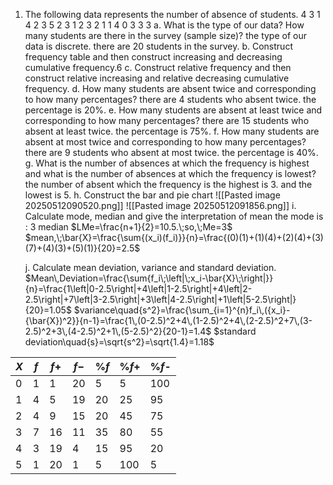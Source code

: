 1. The following data represents the number of absence of students.
	4 3 1 4 2 3 5 2 3 1 2 3 2 1 1 4 0 3 3 3
	 a. What is the type of our data? How many students are there in the survey (sample size)?
	   the type of our data is discrete. there are 20 students in the survey.
	 b. Construct frequency table and then construct increasing and decreasing cumulative                  frequency.6
	 c. Construct relative frequency and then construct relative increasing and relative decreasing         cumulative frequency.
	d. How many students are absent twice and corresponding to how many percentages?
		there are 4 students who absent twice. the percentage is 20%.
	e. How many students are absent at least twice and corresponding to how many percentages?
		there are 15 students who absent at least twice. the percentage is 75%.
	f. How many students are absent at most twice and corresponding to how many percentages?
		there are 9 students who absent at most twice. the percentage is 40%.
	g. What is the number of absences at which the frequency is highest and what is the number        of absences at which the frequency is lowest?
		the number of absent which the frequency is the highest is 3. and the lowest is 5. 
	h. Construct the bar and pie chart
		![[Pasted image 20250512090520.png]]
		![[Pasted image 20250512091856.png]]
	i. Calculate mode, median and give the interpretation of mean
		the mode is : 3
		median $LMe=\frac{n+1}{2}=10.5.\;so,\;Me=3$ 
		$mean,\;\bar{X}=\frac{\sum{(x_i)(f_i)}}{n}=\frac{(0)(1)+(1)(4)+(2)(4)+(3)(7)+(4)(3)+(5)(1)}{20}=2.5$
	
	j. Calculate mean deviation, variance and standard deviation.
		$Mean\,Deviation=\frac{\sum{f_i\;\left|\;x_i-\bar{X}\;\right|}}{n}=\frac{1\left|0-2.5\right|+4\left|1-2.5\right|+4\left|2-2.5\right|+7\left|3-2.5\right|+3\left|4-2.5\right|+1\left|5-2.5\right|}{20}=1.05$
		$variance\quad{s^2}=\frac{\sum_{i=1}^{n}f_i\,({x_i}-{\bar{X})^2}}{n-1}=\frac{1\,(0-2.5)^2+4\,(1-2.5)^2+4\,(2-2.5)^2+7\,(3-2.5)^2+3\,(4-2.5)^2+1\,(5-2.5)^2}{20-1}=1.4$
		$standard deviation\quad{s}=\sqrt{s^2}=\sqrt{1.4}=1.18$

| $X$ | $f$ | $f+$ | $f-$ | %$f$ | %$f$+ | %$f$- |
| --- | --- | ---- | ---- | ---- | ----- | ----- |
| 0   | 1   | 1    | 20   | 5    | 5     | 100   |
| 1   | 4   | 5    | 19   | 20   | 25    | 95    |
| 2   | 4   | 9    | 15   | 20   | 45    | 75    |
| 3   | 7   | 16   | 11   | 35   | 80    | 55    |
| 4   | 3   | 19   | 4    | 15   | 95    | 20    |
| 5   | 1   | 20   | 1    | 5    | 100   | 5     |



